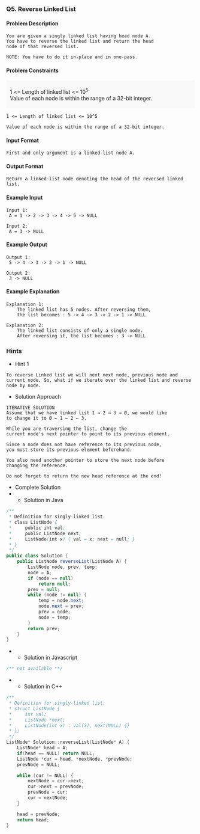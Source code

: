 ### Q5. Reverse Linked List
#### Problem Description
```text
You are given a singly linked list having head node A. 
You have to reverse the linked list and return the head 
node of that reversed list.

NOTE: You have to do it in-place and in one-pass.
```
#### Problem Constraints
<div style="background-color: #f9f9f9; padding: 5px 10px;">
    <p>1 &lt;= Length of linked list &lt;= 10<sup>5</sup> <br>
    Value of each node is within the range of a 32-bit integer.</p>
</div>

```text
1 <= Length of linked list <= 10^5

Value of each node is within the range of a 32-bit integer.
```
#### Input Format
```text
First and only argument is a linked-list node A.
```
#### Output Format
```text
Return a linked-list node denoting the head of the reversed linked list.
```
#### Example Input
```text
Input 1:
 A = 1 -> 2 -> 3 -> 4 -> 5 -> NULL 

Input 2:
 A = 3 -> NULL 
```
#### Example Output
```text
Output 1:
 5 -> 4 -> 3 -> 2 -> 1 -> NULL 

Output 2:
 3 -> NULL 
```
#### Example Explanation
```text
Explanation 1:
    The linked list has 5 nodes. After reversing them, 
    the list becomes : 5 -> 4 -> 3 -> 2 -> 1 -> NULL 

Explanation 2:
    The linked list consists of only a single node. 
    After reversing it, the list becomes : 3 -> NULL 
```
### Hints
* Hint 1
```text
To reverse Linked list we will next next node, previous node and 
current node. So, what if we iterate over the linked list and reverse 
node by node.
```
* Solution Approach
```text
ITERATIVE SOLUTION
Assume that we have linked list 1 → 2 → 3 → Ø, we would like 
to change it to Ø ← 1 ← 2 ← 3.

While you are traversing the list, change the 
current node's next pointer to point to its previous element. 

Since a node does not have reference to its previous node, 
you must store its previous element beforehand. 

You also need another pointer to store the next node before 
changing the reference. 

Do not forget to return the new head reference at the end!
```
* Complete Solution
* * Solution in Java
```java
/**
 * Definition for singly-linked list.
 * class ListNode {
 *     public int val;
 *     public ListNode next;
 *     ListNode(int x) { val = x; next = null; }
 * }
 */
public class Solution {
	public ListNode reverseList(ListNode A) {
	    ListNode node, prev, temp;
	    node = A;
	    if (node == null)
	        return null;
	    prev = null;
	    while (node != null) {
	        temp = node.next;
	        node.next = prev;
	        prev = node;
	        node = temp;
	    }
	    return prev;
	}
}
```
* * Solution in Javascript
```javascript
/** not available **/
```
* * Solution in C++
```cpp
/**
 * Definition for singly-linked list.
 * struct ListNode {
 *     int val;
 *     ListNode *next;
 *     ListNode(int x) : val(x), next(NULL) {}
 * };
 */
ListNode* Solution::reverseList(ListNode* A) {
    ListNode* head = A; 
    if(head == NULL) return NULL;
    ListNode *cur = head, *nextNode, *prevNode;
    prevNode = NULL;

    while (cur != NULL) {
        nextNode = cur->next;
        cur->next = prevNode;
        prevNode = cur;
        cur = nextNode;
    }

    head = prevNode;
    return head;
}
```


